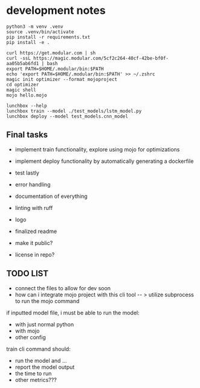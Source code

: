 # development notes

```text
python3 -m venv .venv
source .venv/bin/activate
pip install -r requirements.txt
pip install -e .
```

```text
curl https://get.modular.com | sh
curl -ssL https://magic.modular.com/5cf2c264-40cf-42be-bf0f-aa05b5ab6fd1 | bash
export PATH=$HOME/.modular/bin:$PATH
echo 'export PATH=$HOME/.modular/bin:$PATH' >> ~/.zshrc
magic init optimizer --format mojoproject
cd optimizer
magic shell
mojo hello.mojo
```

```text
lunchbox --help
lunchbox train --model ./test_models/lstm_model.py
lunchbox deploy --model test_models.cnn_model
```

## Final tasks

- implement train functionality, explore using mojo for optimizations
- implement deploy functionality by automatically generating a dockerfile
- test lastly

- error handling
- documentation of everything
- linting with ruff
- logo
- finalized readme
- make it public?
- license in repo?

## TODO LIST

- connect the files to allow for dev soon
- how can i integrate mojo project with this cli tool -- > utilize subprocess to run the mojo command

if inputted model file, i must be able to run the model:

- with just normal python
- with mojo
- other config

train cli command should:

- run the model and ...
- report the model output
- the time to run
- other metrics???
